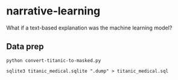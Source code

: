 # narrative-learning

What if a text-based explanation was the machine learning model?

## Data prep

`python convert-titanic-to-masked.py`

`sqlite3 titanic_medical.sqlite ".dump" > titanic_medical.sql`

